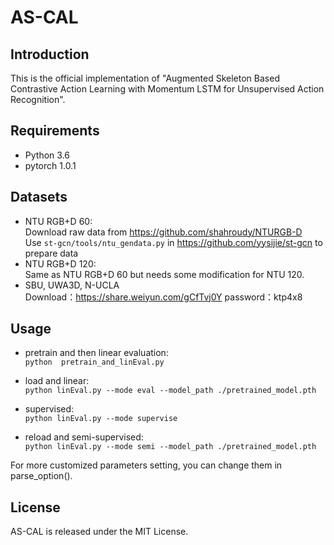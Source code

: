 # AS-CAL

## Introduction
This is the official implementation of "Augmented Skeleton Based Contrastive Action Learning with Momentum LSTM for Unsupervised Action Recognition". 
## Requirements
- Python 3.6
- pytorch 1.0.1
## Datasets
- NTU RGB+D 60:  
Download raw data from https://github.com/shahroudy/NTURGB-D  
Use `st-gcn/tools/ntu_gendata.py` in https://github.com/yysijie/st-gcn to prepare data
- NTU RGB+D 120:  
Same as NTU RGB+D 60 but needs some modification for NTU 120.
- SBU, UWA3D, N-UCLA  
Download：https://share.weiyun.com/gCfTvj0Y password：ktp4x8



## Usage
- pretrain and then linear evaluation:  
  `python  pretrain_and_linEval.py`

- load and linear:  
`python linEval.py --mode eval --model_path ./pretrained_model.pth`

- supervised:  
`python linEval.py --mode supervise`

- reload and semi-supervised:  
`python linEval.py --mode semi --model_path ./pretrained_model.pth`

For more customized parameters setting, you can change them in parse_option(). 
## License
AS-CAL is released under the MIT License.
